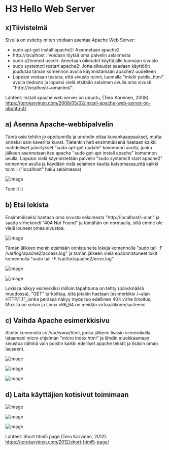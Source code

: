 # H3 Hello Web Server

## x)Tiivistelmä

Sivulla on esitetty miten voidaan asentaa Apache Web Server:
  * sudo apt-get install apache2: Asennetaan apache2
  * http://localhost : Voidaan löytää oma palvelin selaimesta
  * sudo a2enmod usedir: Annetaan oikeudet käyttäjälle luomaan sivusto
  * sudo systemctl restart apache2: Jotta oikeudet saadaan käyttöön joudutaa tämän komennon avulla käynnistämään apache2 uudelleen
  * Lopuksi voidaan testata, että sivusto toimii, luomalla "mkdir public_html" avulla tiedosto ja lopuksi vielä etsitään selaimen avulla oma sivusti "http://localhost/~omanimi/".

Lähteet: Install apache web server on ubuntu, (Tero Karvinen, 2008) https://terokarvinen.com/2008/05/02/install-apache-web-server-on-ubuntu-4/

## a) Asenna Apache-webbipalvelin

Tämä osio tehtiin jo oppitunnilla ja unohdin ottaa kuvankaappaukset, mutta onneksi sain kaverilta kuvat. Tietenkin heti ensimmäisenä haetaan kaikki mahdolliset päivitykset "sudo apt-get update" komennon avulla, jonka jälkeen asennetaan itse apache "sudo get-apt install apache" komennon avulla. Lopuksi vielä käynnistetään palvelin "sudo systemctl start apache2" komennon avulla ja käydään vielä selaimen kautta katsomassa,että kaikki toimii. ("localhost" haku selaimessa)





![image](https://github.com/bgx088/linux-kurssi/assets/143337810/e8d040ed-cf07-4e6e-8c80-aba402ed32d3)

Toimii! :)

## b) Etsi lokista

Ensimmäiseksi haetaan oma sivusto selaimesta "http://localhost/~alan" ja saada virhekoodi "404 Not Found" ja tämähän on normaalia, sillä emme ole vielä louneet omaa sivustoa.

![image](https://github.com/bgx088/linux-kurssi/assets/143337810/872ee4e4-2920-4611-9b6a-687d594c7f72)

Tämän jälkeen menin etsimään onnistuneita lokeja komennolla "sudo tail -F /var/log/apache2/access.log" ja tämän jälkeen vielä epäonnistuneet lokit komennolla "sudo tail -F /var/lor/apache2/error.log"

![image](https://github.com/bgx088/linux-kurssi/assets/143337810/1c54b8b0-4f39-4b75-8136-21821be13069)

![image](https://github.com/bgx088/linux-kurssi/assets/143337810/18e3fbf3-dc15-41d2-a835-a6e8b333953e)

Lokissa näkyy esimerkiksi milloin tapahtuma on tehty (päivämäärä muodossa), "GET" tarkoittaa, että jotakin haetaan (esimerkiksi /~alan HTTP/1.1", jonka perässä näkyy myös tuo edellinen 404 virhe ilmoitus, Mozilla on selain ja Linux x86_64 on meidän virtuaalikone/systeemi.

## c) Vaihda Apache esimerkkisivu

Aloitin komenolla cs /var/www/html, jonka jälkeen lisäsin viimeviikolla lataamani micro ohjelman "micro index.html" ja lähdin muokkaamaan sivustoa (lähinä vain poistin kaikki edelliset apache tekstit ja lisäsin oman lauseen).

![image](https://github.com/bgx088/linux-kurssi/assets/143337810/f91f41c1-9704-424a-a85c-994d76d256d9)

![image](https://github.com/bgx088/linux-kurssi/assets/143337810/172c3ebb-2486-412f-8afe-7c937b8e0ca5)

![image](https://github.com/bgx088/linux-kurssi/assets/143337810/69a8c293-817a-499f-99c8-ef986c91ffd8)

## d) Laita käyttäjien kotisivut toimimaan

![image](https://github.com/bgx088/linux-kurssi/assets/143337810/545f037f-f180-441f-8d0b-cc77640850c7)


![image](https://github.com/bgx088/linux-kurssi/assets/143337810/6c2da9e2-c9f2-48c2-888a-573d688e49f3)

![image](https://github.com/bgx088/linux-kurssi/assets/143337810/7ea46fd6-743f-4469-a60d-35add74fe8bf)

Lähteet: Short html5 page,(Tero Karvinen, 2012). https://terokarvinen.com/2012/short-html5-page/




